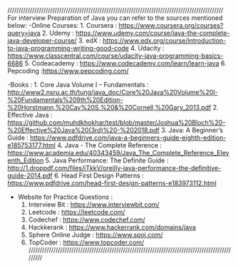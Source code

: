 ////////////////////////////////////////////////////////////////////////////////////////////////
For interview Preparation of Java you can refer to the sources mentioned below:
-Online Courses:
    1. Coursera : https://www.coursera.org/courses?query=java
    2. Udemy : https://www.udemy.com/course/java-the-complete-java-developer-course/
    3. edX : https://www.edx.org/course/introduction-to-java-programming-writing-good-code
    4. Udacity : https://www.classcentral.com/course/udacity-java-programming-basics-6686
    5. Codeacademy : https://www.codecademy.com/learn/learn-java
    6. Pepcoding :https://www.pepcoding.com/ 

-Books :
    1. Core Java Volume I – Fundamentals : http://www2.nsru.ac.th/tung/java_doc/Core%20Java%20Volume%20I-%20Fundamentals%209th%20Edition-%20Horstmann,%20Cay%20S.%20&%20Cornell,%20Gary_2013.pdf
    2. Effective Java : https://github.com/muhdkhokhar/test/blob/master/Joshua%20Bloch%20-%20Effective%20Java%20(3rd)%20-%202018.pdf
    3. Java: A Beginner’s Guide : https://www.pdfdrive.com/java-a-beginners-guide-eighth-edition-e185753177.html
    4. Java - The Complete Reference : https://www.academia.edu/40343459/Java_The_Complete_Reference_Eleventh_Edition
    5. Java Performance: The Definite Guide : http://1.droppdf.com/files/iTkkV/oreilly-java-performance-the-definitive-guide-2014.pdf
    6. Head First Design Patterns : https://www.pdfdrive.com/head-first-design-patterns-e183973112.html

- Website for Practice Questions :
    1. Interview Bit : https://www.interviewbit.com/
    2. Leetcode : https://leetcode.com/
    3. Codechef : https://www.codechef.com/
    4. Hackkerank : https://www.hackerrank.com/domains/java
    5. Sphere Online Judge : https://www.spoj.com/
    6. TopCoder : https://www.topcoder.com/
////////////////////////////////////////////////////////////////////////////////////////////////
